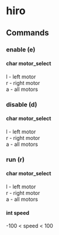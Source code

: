# hiro
## Commands
### enable (e)
#### char motor_select
l - left motor</br>
r - right motor</br>
a - all motors</br>
### disable (d)
#### char motor_select
l - left motor</br>
r - right motor</br>
a - all motors</br>
### run (r)
#### char motor_select
l - left motor</br>
r - right motor</br>
a - all motors</br>
#### int speed
-100 < speed < 100
